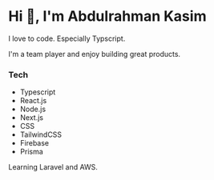 # Hi 👋, I'm Abdulrahman Kasim

I love to code. Especially Typscript.

I'm a team player and enjoy building great products.

### Tech
- Typescript
- React.js
- Node.js
- Next.js
- CSS
- TailwindCSS
- Firebase
- Prisma

Learning Laravel and AWS.
